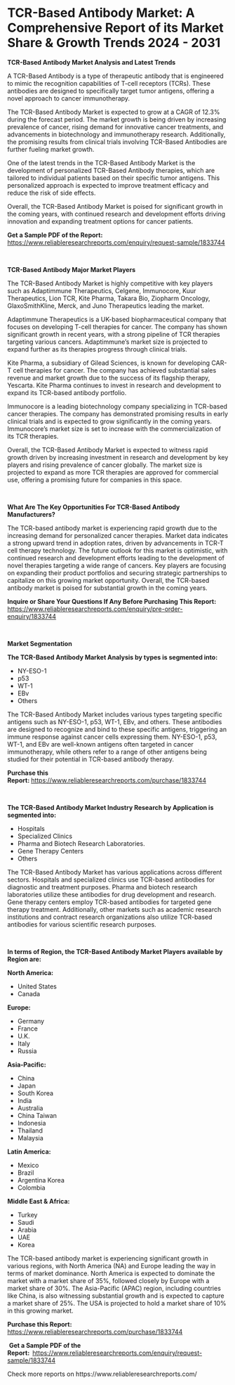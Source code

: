 <p><h1>TCR-Based Antibody Market: A Comprehensive Report of its Market Share & Growth Trends 2024 - 2031</h1></p><p><strong>TCR-Based Antibody Market Analysis and Latest Trends</strong></p>
<p><p>A TCR-Based Antibody is a type of therapeutic antibody that is engineered to mimic the recognition capabilities of T-cell receptors (TCRs). These antibodies are designed to specifically target tumor antigens, offering a novel approach to cancer immunotherapy.</p><p>The TCR-Based Antibody Market is expected to grow at a CAGR of 12.3% during the forecast period. The market growth is being driven by increasing prevalence of cancer, rising demand for innovative cancer treatments, and advancements in biotechnology and immunotherapy research. Additionally, the promising results from clinical trials involving TCR-Based Antibodies are further fueling market growth.</p><p>One of the latest trends in the TCR-Based Antibody Market is the development of personalized TCR-Based Antibody therapies, which are tailored to individual patients based on their specific tumor antigens. This personalized approach is expected to improve treatment efficacy and reduce the risk of side effects.</p><p>Overall, the TCR-Based Antibody Market is poised for significant growth in the coming years, with continued research and development efforts driving innovation and expanding treatment options for cancer patients.</p></p>
<p><strong>Get a Sample PDF of the Report:&nbsp;</strong> <a href="https://www.reliableresearchreports.com/enquiry/request-sample/1833744">https://www.reliableresearchreports.com/enquiry/request-sample/1833744</a></p>
<p>&nbsp;</p>
<p><strong>TCR-Based Antibody Major Market Players</strong></p>
<p><p>The TCR-Based Antibody Market is highly competitive with key players such as Adaptimmune Therapeutics, Celgene, Immunocore, Kuur Therapeutics, Lion TCR, Kite Pharma, Takara Bio, Ziopharm Oncology, GlaxoSmithKline, Merck, and Juno Therapeutics leading the market.</p><p>Adaptimmune Therapeutics is a UK-based biopharmaceutical company that focuses on developing T-cell therapies for cancer. The company has shown significant growth in recent years, with a strong pipeline of TCR therapies targeting various cancers. Adaptimmune’s market size is projected to expand further as its therapies progress through clinical trials.</p><p>Kite Pharma, a subsidiary of Gilead Sciences, is known for developing CAR-T cell therapies for cancer. The company has achieved substantial sales revenue and market growth due to the success of its flagship therapy, Yescarta. Kite Pharma continues to invest in research and development to expand its TCR-based antibody portfolio.</p><p>Immunocore is a leading biotechnology company specializing in TCR-based cancer therapies. The company has demonstrated promising results in early clinical trials and is expected to grow significantly in the coming years. Immunocore’s market size is set to increase with the commercialization of its TCR therapies.</p><p>Overall, the TCR-Based Antibody Market is expected to witness rapid growth driven by increasing investment in research and development by key players and rising prevalence of cancer globally. The market size is projected to expand as more TCR therapies are approved for commercial use, offering a promising future for companies in this space.</p></p>
<p>&nbsp;</p>
<p><strong>What Are The Key Opportunities For TCR-Based Antibody Manufacturers?</strong></p>
<p><p>The TCR-based antibody market is experiencing rapid growth due to the increasing demand for personalized cancer therapies. Market data indicates a strong upward trend in adoption rates, driven by advancements in TCR-T cell therapy technology. The future outlook for this market is optimistic, with continued research and development efforts leading to the development of novel therapies targeting a wide range of cancers. Key players are focusing on expanding their product portfolios and securing strategic partnerships to capitalize on this growing market opportunity. Overall, the TCR-based antibody market is poised for substantial growth in the coming years.</p></p>
<p><strong>Inquire or Share Your Questions If Any Before Purchasing This Report:</strong> <a href="https://www.reliableresearchreports.com/enquiry/pre-order-enquiry/1833744">https://www.reliableresearchreports.com/enquiry/pre-order-enquiry/1833744</a></p>
<p>&nbsp;</p>
<p><strong>Market Segmentation</strong></p>
<p><strong>The TCR-Based Antibody Market Analysis by types is segmented into:</strong></p>
<p><ul><li>NY-ESO-1</li><li>p53</li><li>WT-1</li><li>EBv</li><li>Others</li></ul></p>
<p><p>The TCR-Based Antibody Market includes various types targeting specific antigens such as NY-ESO-1, p53, WT-1, EBv, and others. These antibodies are designed to recognize and bind to these specific antigens, triggering an immune response against cancer cells expressing them. NY-ESO-1, p53, WT-1, and EBv are well-known antigens often targeted in cancer immunotherapy, while others refer to a range of other antigens being studied for their potential in TCR-based antibody therapy.</p></p>
<p><strong>Purchase this Report:&nbsp;</strong><a href="https://www.reliableresearchreports.com/purchase/1833744">https://www.reliableresearchreports.com/purchase/1833744</a></p>
<p>&nbsp;</p>
<p><strong>The TCR-Based Antibody Market Industry Research by Application is segmented into:</strong></p>
<p><ul><li>Hospitals</li><li>Specialized Clinics</li><li>Pharma and Biotech Research Laboratories.</li><li>Gene Therapy Centers</li><li>Others</li></ul></p>
<p><p>The TCR-Based Antibody Market has various applications across different sectors. Hospitals and specialized clinics use TCR-based antibodies for diagnostic and treatment purposes. Pharma and biotech research laboratories utilize these antibodies for drug development and research. Gene therapy centers employ TCR-based antibodies for targeted gene therapy treatment. Additionally, other markets such as academic research institutions and contract research organizations also utilize TCR-based antibodies for various scientific research purposes.</p></p>
<p>&nbsp;</p>
<p><strong>In terms of Region, the TCR-Based Antibody Market Players available by Region are:</strong></p>
<p>
    <p> <strong> North America: </strong>
        <ul>
            <li>United States</li>
            <li>Canada</li>
        </ul>
        </p> 
    <p> <strong> Europe: </strong>
        <ul>
            <li>Germany</li>
            <li>France</li>
            <li>U.K.</li>
            <li>Italy</li>
            <li>Russia</li>
        </ul>
        </p> 
    <p> <strong> Asia-Pacific: </strong>
        <ul>
            <li>China</li>
            <li>Japan</li>
            <li>South Korea</li>
            <li>India</li>
            <li>Australia</li>
            <li>China Taiwan</li>
            <li>Indonesia</li>
            <li>Thailand</li>
            <li>Malaysia</li>
        </ul>
        </p> 
    <p> <strong> Latin America: </strong>
        <ul>
            <li>Mexico</li>
            <li>Brazil</li>
            <li>Argentina Korea</li>
            <li>Colombia</li>
        </ul>
        </p> 
    <p> <strong> Middle East & Africa: </strong>
        <ul>
            <li>Turkey</li>
            <li>Saudi</li>
            <li>Arabia</li>
            <li>UAE</li>
            <li>Korea</li>
        </ul>
    </p>
    </p>
<p><p>The TCR-based antibody market is experiencing significant growth in various regions, with North America (NA) and Europe leading the way in terms of market dominance. North America is expected to dominate the market with a market share of 35%, followed closely by Europe with a market share of 30%. The Asia-Pacific (APAC) region, including countries like China, is also witnessing substantial growth and is expected to capture a market share of 25%. The USA is projected to hold a market share of 10% in this growing market.</p></p>
<p><strong>Purchase this Report: </strong><a href="https://www.reliableresearchreports.com/purchase/1833744">https://www.reliableresearchreports.com/purchase/1833744</a></p>
<p>&nbsp;<strong>Get a Sample PDF of the Report:&nbsp;&nbsp;</strong><a href="https://www.reliableresearchreports.com/enquiry/request-sample/1833744">https://www.reliableresearchreports.com/enquiry/request-sample/1833744</a></p>
<p><strong></strong></p>
<p>Check more reports on https://www.reliableresearchreports.com/</p>